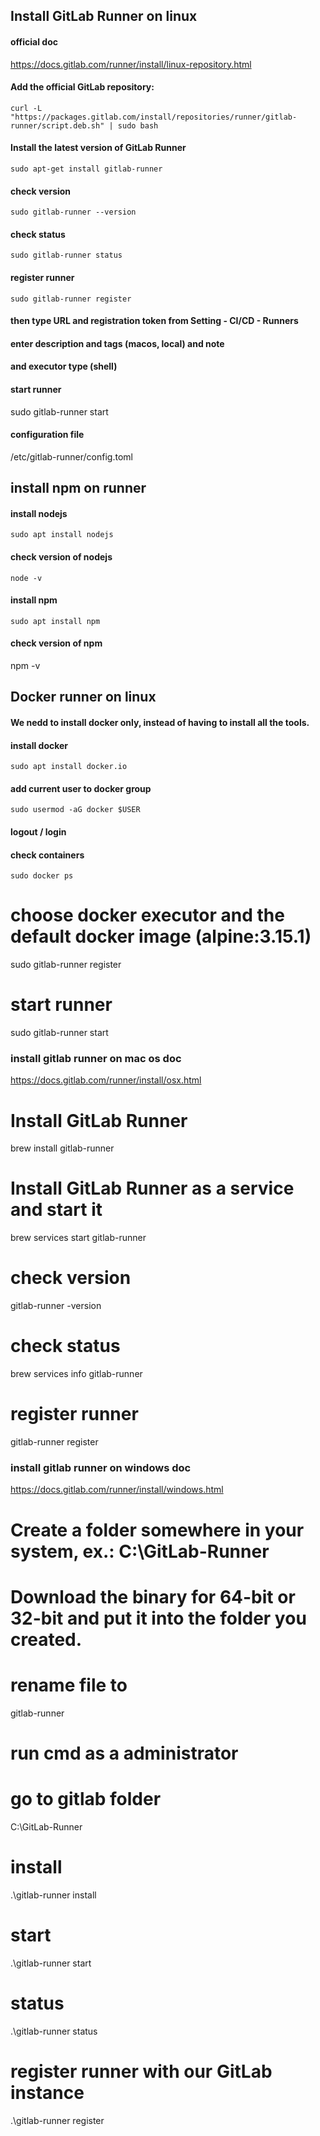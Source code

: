 ## Install GitLab Runner on linux

#### official doc
https://docs.gitlab.com/runner/install/linux-repository.html

#### Add the official GitLab repository:
`curl -L "https://packages.gitlab.com/install/repositories/runner/gitlab-runner/script.deb.sh" | sudo bash`

#### Install the latest version of GitLab Runner
`sudo apt-get install gitlab-runner`

#### check version
`sudo gitlab-runner --version`

#### check status
`sudo gitlab-runner status`

#### register runner
`sudo gitlab-runner register`

#### then type URL and registration token from Setting - CI/CD - Runners
#### enter description and tags (macos, local) and note
#### and executor type (shell)

#### start runner
sudo gitlab-runner start

#### configuration file
/etc/gitlab-runner/config.toml

## install npm on runner
#### install nodejs
`sudo apt install nodejs`
#### check version of nodejs
`node -v`
#### install npm
`sudo apt install npm`
#### check version of npm
npm -v

## Docker runner on linux
#### We nedd to install docker only, instead of having to install all the tools.
#### install docker
`sudo apt install docker.io`
#### add current user to docker group
`sudo usermod -aG docker $USER`
#### logout / login
#### check containers
`sudo docker ps`


# choose docker executor and the default docker image (alpine:3.15.1)
sudo gitlab-runner register

# start runner
sudo gitlab-runner start

### install gitlab runner on mac os doc
https://docs.gitlab.com/runner/install/osx.html

# Install GitLab Runner
brew install gitlab-runner

# Install GitLab Runner as a service and start it
brew services start gitlab-runner

# check version
gitlab-runner -version

# check status
brew services info gitlab-runner

# register runner
gitlab-runner register


### install gitlab runner on windows doc
https://docs.gitlab.com/runner/install/windows.html

# Create a folder somewhere in your system, ex.: C:\GitLab-Runner

# Download the binary for 64-bit or 32-bit and put it into the folder you created.

# rename file to
gitlab-runner

# run cmd as a administrator

# go to gitlab folder
C:\GitLab-Runner

# install
.\gitlab-runner install

# start
.\gitlab-runner start

# status
.\gitlab-runner status

# register runner with our GitLab instance
.\gitlab-runner register


